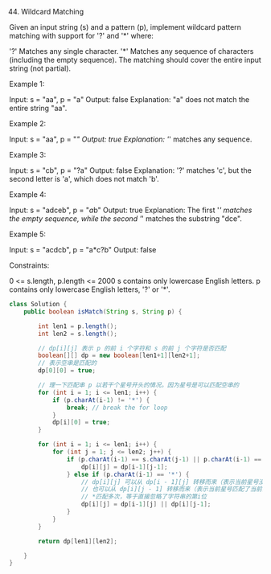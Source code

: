 44. Wildcard Matching

Given an input string (s) and a pattern (p), implement wildcard pattern matching with support for '?' and '*' where:

'?' Matches any single character.
'*' Matches any sequence of characters (including the empty sequence).
The matching should cover the entire input string (not partial).

Example 1:

Input: s = "aa", p = "a"
Output: false
Explanation: "a" does not match the entire string "aa".

Example 2:

Input: s = "aa", p = "*"
Output: true
Explanation: '*' matches any sequence.

Example 3:

Input: s = "cb", p = "?a"
Output: false
Explanation: '?' matches 'c', but the second letter is 'a', which does not match 'b'.

Example 4:

Input: s = "adceb", p = "*a*b"
Output: true
Explanation: The first '*' matches the empty sequence, while the second '*' matches the substring "dce".

Example 5:

Input: s = "acdcb", p = "a*c?b"
Output: false


Constraints:

0 <= s.length, p.length <= 2000
s contains only lowercase English letters.
p contains only lowercase English letters, '?' or '*'.

```java
class Solution {
    public boolean isMatch(String s, String p) {

        int len1 = p.length();
        int len2 = s.length();

        // dp[i][j] 表示 p 的前 i 个字符和 s 的前 j 个字符是否匹配
        boolean[][] dp = new boolean[len1+1][len2+1];
        // 表示空串是匹配的
        dp[0][0] = true;

        // 理一下匹配串 p 以若干个星号开头的情况。因为星号是可以匹配空串的
        for (int i = 1; i <= len1; i++) {
            if (p.charAt(i-1) != '*') {
                break; // break the for loop
            }
            dp[i][0] = true;
        }

        for (int i = 1; i <= len1; i++) {
            for (int j = 1; j <= len2; j++) {
                if (p.charAt(i-1) == s.charAt(j-1) || p.charAt(i-1) == '?') {
                    dp[i][j] = dp[i-1][j-1];
                } else if (p.charAt(i-1) == '*') {
                    // dp[i][j] 可以从 dp[i - 1][j] 转移而来（表示当前星号没有匹配字符）
                    // 也可以从 dp[i][j - 1] 转移而来（表示当前星号匹配了当前的位置的字符）
                    // *匹配多次，等于直接忽略了字符串的第i位
                    dp[i][j] = dp[i-1][j] || dp[i][j-1];
                }
            }
        }

        return dp[len1][len2];

    }
}
```

